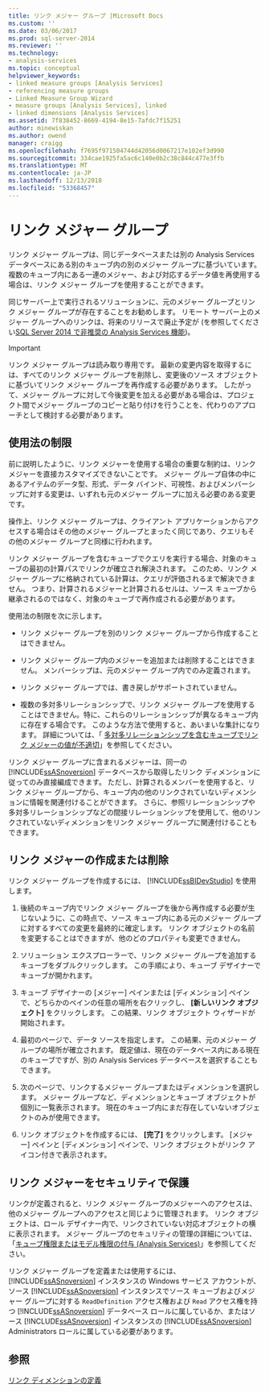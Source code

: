 ```yaml
---
title: リンク メジャー グループ |Microsoft Docs
ms.custom: ''
ms.date: 03/06/2017
ms.prod: sql-server-2014
ms.reviewer: ''
ms.technology:
- analysis-services
ms.topic: conceptual
helpviewer_keywords:
- linked measure groups [Analysis Services]
- referencing measure groups
- Linked Measure Group Wizard
- measure groups [Analysis Services], linked
- linked dimensions [Analysis Services]
ms.assetid: 7f838452-8669-4194-8e15-7afdc7f15251
author: minewiskan
ms.author: owend
manager: craigg
ms.openlocfilehash: f7695f971504744d42056d0067217e102ef3d990
ms.sourcegitcommit: 334cae1925fa5ac6c140e0b2c38c844c477e3ffb
ms.translationtype: MT
ms.contentlocale: ja-JP
ms.lasthandoff: 12/13/2018
ms.locfileid: "53368457"
---
```

# <a name="linked-measure-groups"></a>リンク メジャー グループ
  リンク メジャー グループは、同じデータベースまたは別の Analysis Services データベースにある別のキューブ内の別のメジャー グループに基づいています。 複数のキューブ内にある一連のメジャー、および対応するデータ値を再使用する場合は、リンク メジャー グループを使用することができます。  
  
 同じサーバー上で実行されるソリューションに、元のメジャー グループとリンク メジャー グループが存在することをお勧めします。 リモート サーバー上のメジャー グループへのリンクは、将来のリリースで廃止予定が (を参照してください[SQL Server 2014 で非推奨の Analysis Services 機能](../deprecated-analysis-services-features-in-sql-server-2014.md))。  
  
> [!IMPORTANT]  
>  リンク メジャー グループは読み取り専用です。 最新の変更内容を取得するには、すべてのリンク メジャー グループを削除し、変更後のソース オブジェクトに基づいてリンク メジャー グループを再作成する必要があります。 したがって、メジャー グループに対して今後変更を加える必要がある場合は、プロジェクト間でメジャー グループのコピーと貼り付けを行うことを、代わりのアプローチとして検討する必要があります。  
  
## <a name="usage-limitations"></a>使用法の制限  
 前に説明したように、リンク メジャーを使用する場合の重要な制約は、リンク メジャーを直接カスタマイズできないことです。 メジャー グループ自体の中にあるアイテムのデータ型、形式、データ バインド、可視性、およびメンバーシップに対する変更は、いずれも元のメジャー グループに加える必要のある変更です。  
  
 操作上、リンク メジャー グループは、クライアント アプリケーションからアクセスする場合はその他のメジャー グループとまったく同じであり、クエリもその他のメジャー グループと同様に行われます。  
  
 リンク メジャー グループを含むキューブでクエリを実行する場合、対象のキューブの最初の計算パスでリンクが確立され解決されます。 このため、リンク メジャー グループに格納されている計算は、クエリが評価されるまで解決できません。 つまり、計算されるメジャーと計算されるセルは、ソース キューブから継承されるのではなく、対象のキューブで再作成される必要があります。  
  
 使用法の制限を次に示します。  
  
-   リンク メジャー グループを別のリンク メジャー グループから作成することはできません。  
  
-   リンク メジャー グループ内のメジャーを追加または削除することはできません。 メンバーシップは、元のメジャー グループ内でのみ定義されます。  
  
-   リンク メジャー グループでは、書き戻しがサポートされていません。  
  
-   複数の多対多リレーションシップで、リンク メジャー グループを使用することはできません。特に、これらのリレーションシップが異なるキューブ内に存在する場合です。 このような方法で使用すると、あいまいな集計になります。 詳細については、「 [多対多リレーションシップを含むキューブでリンク メジャーの値が不適切](https://social.technet.microsoft.com/wiki/contents/articles/22911.incorrect-amounts-for-linked-measures-in-cubes-containing-many-to-many-relationships-ssas-troubleshooting.aspx)」を参照してください。  
  
 リンク メジャー グループに含まれるメジャーは、同一の [!INCLUDE[ssASnoversion](../../includes/ssasnoversion-md.md)] データベースから取得したリンク ディメンションに従ってのみ直接編成できます。 ただし、計算されるメンバーを使用すると、リンク メジャー グループから、キューブ内の他のリンクされていないディメンションに情報を関連付けることができます。 さらに、参照リレーションシップや多対多リレーションシップなどの間接リレーションシップを使用して、他のリンクされていないディメンションをリンク メジャー グループに関連付けることもできます。  
  
## <a name="create-or-modify-a-linked-measure"></a>リンク メジャーの作成または削除  
 リンク メジャー グループを作成するには、 [!INCLUDE[ssBIDevStudio](../../includes/ssbidevstudio-md.md)] を使用します。  
  
1.  後続のキューブ内でリンク メジャー グループを後から再作成する必要が生じないように、この時点で、ソース キューブ内にある元のメジャー グループに対するすべての変更を最終的に確定します。 リンク オブジェクトの名前を変更することはできますが、他のどのプロパティも変更できません。  
  
2.  ソリューション エクスプローラーで、リンク メジャー グループを追加するキューブをダブルクリックします。 この手順により、キューブ デザイナーでキューブが開かれます。  
  
3.  キューブ デザイナーの [メジャー] ペインまたは [ディメンション] ペインで、どちらかのペインの任意の場所を右クリックし、 **[新しいリンク オブジェクト]** をクリックします。 この結果、リンク オブジェクト ウィザードが開始されます。  
  
4.  最初のページで、データ ソースを指定します。 この結果、元のメジャー グループの場所が確立されます。 既定値は、現在のデータベース内にある現在のキューブですが、別の Analysis Services データベースを選択することもできます。  
  
5.  次のページで、リンクするメジャー グループまたはディメンションを選択します。 メジャー グループなど、ディメンションとキューブ オブジェクトが個別に一覧表示されます。 現在のキューブ内にまだ存在していないオブジェクトのみが使用できます。  
  
6.  リンク オブジェクトを作成するには、 **[完了]** をクリックします。 [メジャー] ペインと [ディメンション] ペインで、リンク オブジェクトがリンク アイコン付きで表示されます。  
  
## <a name="secure-a-linked-measure"></a>リンク メジャーをセキュリティで保護  
 リンクが定義されると、リンク メジャー グループのメジャーへのアクセスは、他のメジャー グループへのアクセスと同じように管理されます。 リンク オブジェクトは、ロール デザイナー内で、リンクされていない対応オブジェクトの横に表示されます。 メジャー グループのセキュリティの管理の詳細については、「[キューブ権限またはモデル権限の付与 &#40;Analysis Services&#41;](grant-cube-or-model-permissions-analysis-services.md)」を参照してください。  
  
 リンク メジャー グループを定義または使用するには、[!INCLUDE[ssASnoversion](../../includes/ssasnoversion-md.md)] インスタンスの Windows サービス アカウントが、ソース [!INCLUDE[ssASnoversion](../../includes/ssasnoversion-md.md)] インスタンスでソース キューブおよびメジャー グループに対する `ReadDefinition` アクセス権および `Read` アクセス権を持つ [!INCLUDE[ssASnoversion](../../includes/ssasnoversion-md.md)] データベース ロールに属しているか、またはソース [!INCLUDE[ssASnoversion](../../includes/ssasnoversion-md.md)] インスタンスの [!INCLUDE[ssASnoversion](../../includes/ssasnoversion-md.md)] Administrators ロールに属している必要があります。  
  
## <a name="see-also"></a>参照  
 [リンク ディメンションの定義](define-linked-dimensions.md)  
  
  
